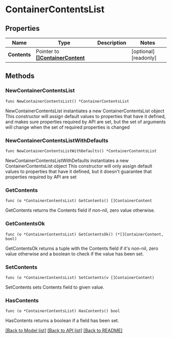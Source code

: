 # ContainerContentsList

## Properties

Name | Type | Description | Notes
------------ | ------------- | ------------- | -------------
**Contents** | Pointer to [**[]ContainerContent**](ContainerContent.md) |  | [optional] [readonly] 

## Methods

### NewContainerContentsList

`func NewContainerContentsList() *ContainerContentsList`

NewContainerContentsList instantiates a new ContainerContentsList object
This constructor will assign default values to properties that have it defined,
and makes sure properties required by API are set, but the set of arguments
will change when the set of required properties is changed

### NewContainerContentsListWithDefaults

`func NewContainerContentsListWithDefaults() *ContainerContentsList`

NewContainerContentsListWithDefaults instantiates a new ContainerContentsList object
This constructor will only assign default values to properties that have it defined,
but it doesn't guarantee that properties required by API are set

### GetContents

`func (o *ContainerContentsList) GetContents() []ContainerContent`

GetContents returns the Contents field if non-nil, zero value otherwise.

### GetContentsOk

`func (o *ContainerContentsList) GetContentsOk() (*[]ContainerContent, bool)`

GetContentsOk returns a tuple with the Contents field if it's non-nil, zero value otherwise
and a boolean to check if the value has been set.

### SetContents

`func (o *ContainerContentsList) SetContents(v []ContainerContent)`

SetContents sets Contents field to given value.

### HasContents

`func (o *ContainerContentsList) HasContents() bool`

HasContents returns a boolean if a field has been set.


[[Back to Model list]](../README.md#documentation-for-models) [[Back to API list]](../README.md#documentation-for-api-endpoints) [[Back to README]](../README.md)


